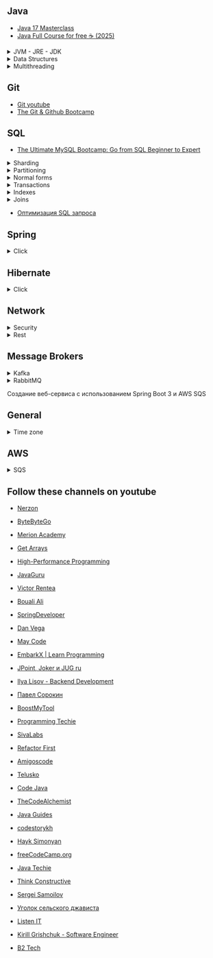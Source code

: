 ## **Java**

- [Java 17 Masterclass](https://www.udemy.com/course/java-the-complete-java-developer-course)
- [Java Full Course for free ☕ (2025)](https://www.youtube.com/watch?v=xTtL8E4LzTQ)

<details>
<summary>JVM - JRE - JDK</summary>

- [JVM - JRE - JDK 1](https://www.youtube.com/watch?v=lojcuDzZXBA)
- [JVM - JRE - JDK 2](https://www.youtube.com/watch?v=KctLuhwFEQ8&t=90s)
- [JVM - JRE - JDK 3](https://www.youtube.com/watch?v=s7UgQ7_1KQY)

</details>

<details>
<summary>Data Structures</summary>
  
- [Ключевые структуры данных](https://www.youtube.com/watch?v=rXEpOUiNjZM)

</details>

<details>
<summary>Multithreading</summary>
  
- [Многопоточность глазами разработчика](https://www.youtube.com/watch?v=m-7EljqdxpA&t=7s)
- [Виртуальные потоки в Java](https://www.youtube.com/watch?v=IhTfHw_tXF8)

</details>

## **Git**
- [Git youtube](https://www.youtube.com/watch?v=W4hoc24K93E&list=PLDyvV36pndZFHXjXuwA_NywNrVQO0aQqb)
- [The Git & Github Bootcamp](https://www.udemy.com/course/git-and-github-bootcamp/)

## **SQL**
- [The Ultimate MySQL Bootcamp: Go from SQL Beginner to Expert](https://www.udemy.com/course/the-ultimate-mysql-bootcamp-go-from-sql-beginner-to-expert)


<details>
<summary>Sharding</summary>
  
- [What is Database Sharding?](https://www.youtube.com/watch?v=XP98YCr-iXQ)

</details>

<details>
<summary>Partitioning</summary>
  
- [PostgreSQL Partitioning Tutorial](https://www.youtube.com/watch?v=oJj-pltxBUM)

</details>


<details>
<summary>Normal forms</summary>
  
- [Первая нормальная форма: три простых условия](https://www.youtube.com/watch?v=nsXV4PGMmrk)
- [Вторая нормальная форма. Правила нормализации БД](https://www.youtube.com/watch?v=YTTJV2K5WOA)
- [Learn Database Normalization - 1NF, 2NF, 3NF, 4NF, 5NF](https://www.youtube.com/watch?v=GFQaEYEc8_8&t=93s)


</details>

<details>
<summary>Transactions</summary>
  
- [ТРАНЗАКЦИИ И БЛОКИРОВКИ ПРОСТЫМ ЯЗЫКОМ](https://www.youtube.com/watch?v=e9a4ESSHQ74)

</details>

<details>
<summary>Indexes</summary>

- [Все о ИНДЕКСАХ в SQL БД | BTREE HASH GIN](https://www.youtube.com/watch?v=H01NmrEFATI)
- [Что такое SQL ИНДЕКСЫ за 10 минут: Объяснение с примерами](https://www.youtube.com/watch?v=LpEwssOYRKA&t=1s)
- [Подготовка к собесу - Оптимизация запросов](https://www.youtube.com/watch?v=JCSv9RDP_lY&t=448s)
- [Индексы SQL](https://www.youtube.com/watch?v=f2r7yqEH55U)
- [Владимир Ситников — B-tree индексы в базах данных на примере PostgreSQL](https://www.youtube.com/watch?v=mnEU2_cwE_s)
- [B-Tree Indexes](https://www.youtube.com/watch?v=NI9wYuVIYcA)
- [Understanding B-Trees: The Data Structure Behind Modern Databases](https://www.youtube.com/watch?v=K1a2Bk8NrYQ)
- [Владимир Ситников — B-Tree индексы в базах данных на примере Spring Boot-приложений, PostgreSQL, JPA](https://www.youtube.com/watch?v=y-Wtyvme4gE)

</details>

<details>
<summary>Joins</summary>
  
- [Все JOIN в SQL Для Начинающих За 15 Минут](https://www.youtube.com/watch?v=H3LYwkePWfM&t=727s)
- [6 SQL Joins you MUST know! (Animated + Practice)](https://www.youtube.com/watch?v=Yh4CrPHVBdE&t=489s)

</details>

- [Оптимизация SQL запроса](https://www.youtube.com/watch?v=PvfGmk966TQ)

## **Spring**
<details>
<summary>Click</summary>
Not implemented yet!
</details>

## **Hibernate**

<details>
<summary>Click</summary>
  
- [Hibernate Cache Mechanism - Easy Explanation](https://www.youtube.com/watch?v=C40VFnMUDBQ)

</details>

## **Network**
<details>
<summary>Security</summary>
  
- [API Authentication: JWT, OAuth2, and More](https://www.youtube.com/watch?v=xJA8tP74KD0)
- [Основы OAuth 2.0 и OpenID Connect](https://www.youtube.com/watch?v=yNmN4k-HxWM)
- [Секреты OAuth 2.0 и OIDC: Применение в приложениях](https://www.youtube.com/watch?v=zkbt_NDX5DQ)
- [HTTPS](https://www.youtube.com/watch?v=nsyLWDtWXk0)
- [Как работает HTTPS?](https://www.youtube.com/watch?v=B3j4SS5P8tM)

</details>

<details>
<summary>Rest</summary>
  
- [9 Must-Know REST API Design Principles for Developers](https://www.youtube.com/watch?v=pJ83mmqcvoQ&t=308s)

</details>

## **Message Brokers**
<details>
<summary>Kafka</summary>
  
- [Лучший Гайд по Kafka для Начинающих За 1 Час](https://youtu.be/hbseyn-CfXY?si=cZHc1czkDD_TSH-j)

</details>

<details>
<summary>RabbitMQ</summary>
  
- [Основы RabbitMQ: что это и как это работает](https://youtu.be/i-Eh-NCa0Tk?si=X_-f7xsuICpLYP8D)

</details>

Создание веб-сервиса с использованием Spring Boot 3 и AWS SQS

## **General**
<details>
<summary>Time zone</summary>
  
- [The Problem with Time & Timezones - Computerphile](https://www.youtube.com/watch?v=-5wpm-gesOY)

</details>

## **AWS**
<details>
<summary>SQS</summary>
  
- [Создание веб-сервиса с использованием Spring Boot 3 и AWS SQS](https://www.youtube.com/watch?v=xqbqvVrV0lI)

</details>


## **Follow these channels on youtube**
- [Nerzon](https://www.youtube.com/@NerzonIT/videos)
- [ByteByteGo](https://www.youtube.com/@ByteByteGo/videos)
- [Merion Academy](https://www.youtube.com/@merionacademy/videos)
- [Get Arrays](https://www.youtube.com/@GetArrays/videos)
- [High-Performance Programming](https://www.youtube.com/@HighPerformanceProgramming/videos)
- [JavaGuru](https://www.youtube.com/@java-guru/videos)
  
- [Victor Rentea](https://www.youtube.com/@vrentea/streams)
- [Bouali Ali](https://www.youtube.com/@BoualiAli/videos)
- [SpringDeveloper](https://www.youtube.com/@SpringSourceDev/videos)
- [Dan Vega](https://www.youtube.com/@DanVega/videos)
- [May Code](https://www.youtube.com/@maycode0/streams)
- [EmbarkX | Learn Programming](https://www.youtube.com/@EmbarkX/videos)
- [JPoint, Joker и JUG ru](https://www.youtube.com/@JUGru/videos)
- [Ilya Lisov - Backend Development](https://www.youtube.com/@ilyalisov/videos)
- [Павел Сорокин](https://www.youtube.com/@sorokinpavel/videos)
- [BoostMyTool](https://www.youtube.com/@BoostMyTool/videos)
- [Programming Techie](https://www.youtube.com/@ProgrammingTechie/videos)
- [SivaLabs](https://www.youtube.com/@sivalabs/videos)
- [Refactor First](https://www.youtube.com/@RefactorFirst/videos)
- [Amigoscode](https://www.youtube.com/@amigoscode)
- [Telusko](https://www.youtube.com/@Telusko/videos)
- [Code Java](https://www.youtube.com/@CodeJava/videos)
- [TheCodeAlchemist](https://www.youtube.com/@the_codealchemist/videos)
- [Java Guides](https://www.youtube.com/@JavaGuides/videos)
- [codestorykh](https://www.youtube.com/@codestorykh/videos)
- [Hayk Simonyan](https://www.youtube.com/@hayk.simonyan/videos)
- [freeCodeCamp.org](https://www.youtube.com/@freecodecamp/videos)
- [Java Techie](https://www.youtube.com/@Javatechie/featured)
- [Think Constructive](https://www.youtube.com/@ThinkConstructive/videos)
- [Sergei Samoilov](https://www.youtube.com/@jusaf/playlists)
- [Уголок сельского джависта](https://www.youtube.com/@shurik_codes/videos)
- [Listen IT](https://www.youtube.com/@ListenIT_channel)
- [Kirill Grishchuk - Software Engineer](https://www.youtube.com/@kirya522-dev)
- [B2 Tech](https://www.youtube.com/@B2Tech/videos)
